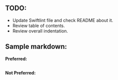 ## TODO:

* Update Swiftlint file and check README about it.
* Review table of contents.
* Review overall indentation.

## Sample markdown:

**Preferred:**

```swift
```

**Not Preferred:**

```swift
```
